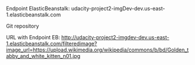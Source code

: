 Endpoint ElasticBeanstalk:
udacity-project2-imgDev-dev.us-east-1.elasticbeanstalk.com

Git repository


URL with Endpoint EB:
http://udacity-project2-imgdev-dev.us-east-1.elasticbeanstalk.com/filteredimage?image_url=https://upload.wikimedia.org/wikipedia/commons/b/bd/Golden_tabby_and_white_kitten_n01.jpg
